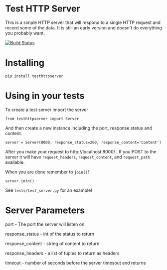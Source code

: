 Test HTTP Server
================

This is a simple HTTP server that will respond to a single HTTP request and
record some of the data. It is still an early version and doesn't do
everything you probably want.

[![Build Status](https://secure.travis-ci.org/philipcristiano/testhttpserver.png?branch=master)](http://travis-ci.org/philipcristiano/testhttpserver)

Installing
==========

    pip install testhttpserver

Using in your tests
===================

To create a test server import the server

    from testhttpserver import Server

And then create a new instance including the port, response status and
content.

    server = Server(8000, response_status=200, response_content='Content')

After you make your request to http://localhost:8000/ . If you POST to the
server it will have ``request_headers``, ``request_content``, and
``request_path``  available.

When you are done remember to ``join()``!

    server.join()

See ``tests/test_server.py`` for an example!


Server Parameters
================
port - The port the server will listen on

response_status - int of the status to return

response_content - string of content to return

response_headers - a list of tuples to return as headers

timeout - number of seconds before the server timesout and returns
